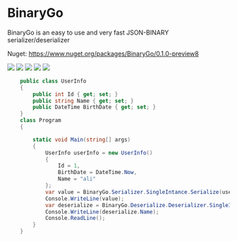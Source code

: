 # BinaryGo
BinaryGo is an easy to use and very fast JSON-BINARY serializer/deserializer

Nuget:
https://www.nuget.org/packages/BinaryGo/0.1.0-preview8


<img src="https://img.shields.io/azure-devops/build/alivisualstudio/BinaryGo/1" />
<img src="https://img.shields.io/github/contributors/Ali-YousefiTelori/BinaryGo" />
<img src="https://img.shields.io/github/checks-status/Ali-YousefiTelori/BinaryGo/master">
<img src="https://img.shields.io/azure-devops/tests/alivisualstudio/BinaryGo/1/master?compact_message">
<img src="https://img.shields.io/azure-devops/coverage/alivisualstudio/BinaryGo/1">

```csharp
    public class UserInfo
    {
        public int Id { get; set; }
        public string Name { get; set; }
        public DateTime BirthDate { get; set; }
    }
    class Program
    {

        static void Main(string[] args)
        {
            UserInfo userInfo = new UserInfo()
            {
                Id = 1,
                BirthDate = DateTime.Now,
                Name = "ali"
            };
            var value = BinaryGo.Serializer.SingleIntance.Serialize(userInfo);
            Console.WriteLine(value);
            var deserialize = BinaryGo.Deserialize.Deserializer.SingleIntance.Deserialize<UserInfo>(value);
            Console.WriteLine(deserialize.Name);
            Console.ReadLine();
        }
    }
```
